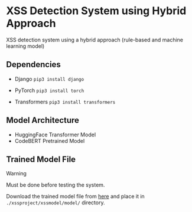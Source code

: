 # XSS Detection System using Hybrid Approach
XSS detection system using a hybrid approach (rule-based and machine learning model)

## Dependencies
- Django `pip3 install django`

- PyTorch `pip3 install torch`

- Transformers `pip3 install transformers`

## Model Architecture
- HuggingFace Transformer Model
- CodeBERT Pretrained Model

## Trained Model File
> [!WARNING]
> Must be done before testing the system.

Download the trained model file from [here](https://drive.google.com/file/d/1xa4huUdewl7VTi2OYXTjZM_0yN3vAt7L "Model File") and place it in `./xssproject/xssmodel/model/` directory.

